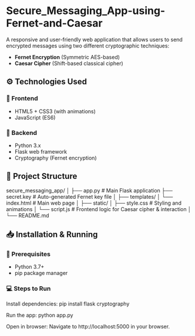 # Secure_Messaging_App-using-Fernet-and-Caesar

A responsive and user-friendly web application that allows users to send encrypted messages using two different cryptographic techniques:

- **Fernet Encryption** (Symmetric AES-based)
- **Caesar Cipher** (Shift-based classical cipher)

## ⚙️ Technologies Used
### 🔹 Frontend
- HTML5 + CSS3 (with animations)
- JavaScript (ES6)
### 🔹 Backend
- Python 3.x
- Flask web framework
- Cryptography (Fernet encryption)


## 📁 Project Structure
secure_messaging_app/
│
├── app.py # Main Flask application
├── secret.key # Auto-generated Fernet key file
│
├── templates/
│ └── index.html # Main web page
│
├── static/
│ ├── style.css # Styling and animations
│ └── script.js # Frontend logic for Caesar cipher & interaction
│
└── README.md 

## 📥 Installation & Running

### 🔧 Prerequisites
- Python 3.7+
- pip package manager

### 💻 Steps to Run
Install dependencies:
pip install flask cryptography

Run the app:
python app.py

Open in browser:
Navigate to http://localhost:5000 in your browser.

